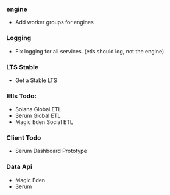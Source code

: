 ### engine
- Add worker groups for engines

### Logging
- Fix logging for all services. (etls should log, not the engine)

### LTS Stable
- Get a Stable LTS


### Etls Todo:

- Solana Global ETL
- Serum Global ETL
- Magic Eden Social ETL

### Client Todo

- Serum Dashboard Prototype

### Data Api
- Magic Eden
- Serum



